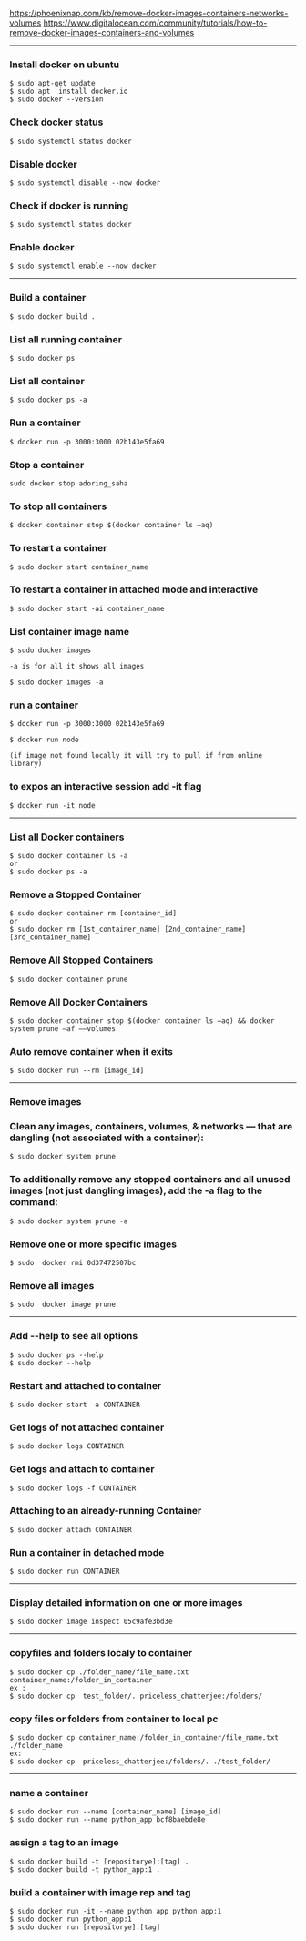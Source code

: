https://phoenixnap.com/kb/remove-docker-images-containers-networks-volumes
https://www.digitalocean.com/community/tutorials/how-to-remove-docker-images-containers-and-volumes 

------------------------------------------------------------------------

### Install docker on ubuntu
    $ sudo apt-get update
    $ sudo apt  install docker.io
    $ sudo docker --version

### Check docker status
    $ sudo systemctl status docker
    
### Disable docker
    $ sudo systemctl disable --now docker
    
### Check if docker is running   
    $ sudo systemctl status docker
    
### Enable docker
    $ sudo systemctl enable --now docker   


------------------------------------------------------------------------

### Build a container

    $ sudo docker build .

### List all running container

    $ sudo docker ps

### List all container

    $ sudo docker ps -a

### Run a container
    $ docker run -p 3000:3000 02b143e5fa69

### Stop a container
    sudo docker stop adoring_saha

### To stop all containers
    $ docker container stop $(docker container ls –aq)

### To restart a container
    $ sudo docker start container_name

### To restart a container in attached mode and interactive 
    $ sudo docker start -ai container_name

### List container image name
    $ sudo docker images

    -a is for all it shows all images

    $ sudo docker images -a

### run a container
    $ docker run -p 3000:3000 02b143e5fa69

    $ docker run node

    (if image not found locally it will try to pull if from online library)

### to expos an interactive session add -it flag
    $ docker run -it node

------------------------------------------------------------------------

###  List all Docker containers
    $ sudo docker container ls -a
    or
    $ sudo docker ps -a

### Remove a Stopped Container
    $ sudo docker container rm [container_id]
    or
    $ sudo docker rm [1st_container_name] [2nd_container_name] [3rd_container_name]

### Remove All Stopped Containers
    $ sudo docker container prune

### Remove All Docker Containers
    $ sudo docker container stop $(docker container ls –aq) && docker system prune –af ––volumes

### Auto remove container when it exits
    $ sudo docker run --rm [image_id]

------------------------------------------------------------------------

### Remove images

### Clean any images, containers, volumes, & networks — that are dangling (not associated with a container):

    $ sudo docker system prune

### To additionally remove any stopped containers and all unused images (not just dangling images), add the -a flag to the command:
    $ sudo docker system prune -a

### Remove one or more specific images
    $ sudo  docker rmi 0d37472507bc

### Remove all images
    $ sudo  docker image prune


------------------------------------------------------------------------

### Add --help to see all options
    $ sudo docker ps --help
    $ sudo docker --help

### Restart and attached to container

    $ sudo docker start -a CONTAINER

### Get logs of not attached container

    $ sudo docker logs CONTAINER

### Get logs and attach to container

    $ sudo docker logs -f CONTAINER

### Attaching to an already-running Container
    $ sudo docker attach CONTAINER

### Run a container in detached mode 
    $ sudo docker run CONTAINER

------------------------------------------------------------------------

### Display detailed information on one or more images

    $ sudo docker image inspect 05c9afe3bd3e

------------------------------------------------------------------------

### copyfiles and folders localy to container

    $ sudo docker cp ./folder_name/file_name.txt container_name:/folder_in_container
    ex :
    $ sudo docker cp  test_folder/. priceless_chatterjee:/folders/

### copy files or folders from container to local pc
    $ sudo docker cp container_name:/folder_in_container/file_name.txt ./folder_name 
    ex:
    $ sudo docker cp  priceless_chatterjee:/folders/. ./test_folder/


------------------------------------------------------------------------

### name a container
    $ sudo docker run --name [container_name] [image_id]
    $ sudo docker run --name python_app bcf8baebde8e

### assign a tag to an image
    $ sudo docker build -t [repositorye]:[tag] .
    $ sudo docker build -t python_app:1 .

### build a container with image rep and tag
    $ sudo docker run -it --name python_app python_app:1
    $ sudo docker run python_app:1
    $ sudo docker run [repositorye]:[tag]